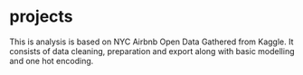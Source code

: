 # projects
This is analysis is based on NYC Airbnb Open Data Gathered from Kaggle. 
It consists of data cleaning, preparation and export along with basic modelling and one hot encoding.
